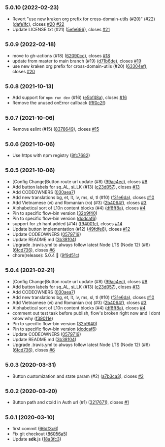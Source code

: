 ## <small>5.0.10 (2022-02-23)</small>

* Revert "use new kraken org prefix for cross-domain-utils (#20)" (#22) ([dafe1fc](https://github.paypal.com/paypal/paypal-auth/commit/dafe1fc)), closes [#20](https://github.paypal.com/paypal/paypal-auth/issues/20) [#22](https://github.paypal.com/paypal/paypal-auth/issues/22)
* Update LICENSE.txt (#21) ([5efe696](https://github.paypal.com/paypal/paypal-auth/commit/5efe696)), closes [#21](https://github.paypal.com/paypal/paypal-auth/issues/21)



## <small>5.0.9 (2022-02-18)</small>

* move to gh-actions (#18) ([62090cc](https://github.paypal.com/paypal/paypal-auth/commit/62090cc)), closes [#18](https://github.paypal.com/paypal/paypal-auth/issues/18)
* update from master to main branch (#19) ([d71b6de](https://github.paypal.com/paypal/paypal-auth/commit/d71b6de)), closes [#19](https://github.paypal.com/paypal/paypal-auth/issues/19)
* use new kraken org prefix for cross-domain-utils (#20) ([63304ef](https://github.paypal.com/paypal/paypal-auth/commit/63304ef)), closes [#20](https://github.paypal.com/paypal/paypal-auth/issues/20)



## <small>5.0.8 (2021-10-13)</small>

* Add support for `npm run dev` (#16) ([e5bf48a](https://github.paypal.com/paypal/paypal-auth/commit/e5bf48a)), closes [#16](https://github.paypal.com/paypal/paypal-auth/issues/16)
* Remove the unused onError callback ([fff0c2f](https://github.paypal.com/paypal/paypal-auth/commit/fff0c2f))



## <small>5.0.7 (2021-10-06)</small>

* Remove eslint (#15) ([8378649](https://github.paypal.com/paypal/paypal-auth/commit/8378649)), closes [#15](https://github.paypal.com/paypal/paypal-auth/issues/15)



## <small>5.0.6 (2021-10-06)</small>

* Use https with npm registry ([8fc7682](https://github.paypal.com/paypal/paypal-auth/commit/8fc7682))



## <small>5.0.5 (2021-10-06)</small>

* [Config Change]Button route url update (#8) ([99ac4ec](https://github.paypal.com/paypal/paypal-auth/commit/99ac4ec)), closes [#8](https://github.paypal.com/paypal/paypal-auth/issues/8)
* Add button labels for sq_AL, si_LK (#13) ([c23d057](https://github.paypal.com/paypal/paypal-auth/commit/c23d057)), closes [#13](https://github.paypal.com/paypal/paypal-auth/issues/13)
* Add CODEOWNERS ([030aea7](https://github.paypal.com/paypal/paypal-auth/commit/030aea7))
* Add new translations bg, et, lt, lv, ms, sl, tl (#10) ([f31e6da](https://github.paypal.com/paypal/paypal-auth/commit/f31e6da)), closes [#10](https://github.paypal.com/paypal/paypal-auth/issues/10)
* Add Vietnamese (vi) and Romanian (ro) (#3) ([2b4064f](https://github.paypal.com/paypal/paypal-auth/commit/2b4064f)), closes [#3](https://github.paypal.com/paypal/paypal-auth/issues/3)
* Alphabetical sort of L10n content blocks (#4) ([df8ff8a](https://github.paypal.com/paypal/paypal-auth/commit/df8ff8a)), closes [#4](https://github.paypal.com/paypal/paypal-auth/issues/4)
* Pin to specific flow-bin version ([32b9f40](https://github.paypal.com/paypal/paypal-auth/commit/32b9f40))
* Pin to specific flow-bin version ([dcdcaf6](https://github.paypal.com/paypal/paypal-auth/commit/dcdcaf6))
* support for zh hant added (#14) ([f94001c](https://github.paypal.com/paypal/paypal-auth/commit/f94001c)), closes [#14](https://github.paypal.com/paypal/paypal-auth/issues/14)
* Update button implementation (#12) ([49fdfe8](https://github.paypal.com/paypal/paypal-auth/commit/49fdfe8)), closes [#12](https://github.paypal.com/paypal/paypal-auth/issues/12)
* Update CODEOWNERS ([0579719](https://github.paypal.com/paypal/paypal-auth/commit/0579719))
* Update README.md ([3b38104](https://github.paypal.com/paypal/paypal-auth/commit/3b38104))
* Upgrade .travis.yml to always follow latest Node LTS (Node 12) (#6) ([6fcd736](https://github.paypal.com/paypal/paypal-auth/commit/6fcd736)), closes [#6](https://github.paypal.com/paypal/paypal-auth/issues/6)
* chore(release): 5.0.4 :tada: ([9f9d51c](https://github.paypal.com/paypal/paypal-auth/commit/9f9d51c))



## <small>5.0.4 (2021-02-21)</small>

* [Config Change]Button route url update (#8) ([99ac4ec](http://github.paypal.com/paypal/paypal-auth/commit/99ac4ec)), closes [#8](http://github.paypal.com/paypal/paypal-auth/issues/8)
* Add button labels for sq_AL, si_LK (#13) ([c23d057](http://github.paypal.com/paypal/paypal-auth/commit/c23d057)), closes [#13](http://github.paypal.com/paypal/paypal-auth/issues/13)
* Add CODEOWNERS ([030aea7](http://github.paypal.com/paypal/paypal-auth/commit/030aea7))
* Add new translations bg, et, lt, lv, ms, sl, tl (#10) ([f31e6da](http://github.paypal.com/paypal/paypal-auth/commit/f31e6da)), closes [#10](http://github.paypal.com/paypal/paypal-auth/issues/10)
* Add Vietnamese (vi) and Romanian (ro) (#3) ([2b4064f](http://github.paypal.com/paypal/paypal-auth/commit/2b4064f)), closes [#3](http://github.paypal.com/paypal/paypal-auth/issues/3)
* Alphabetical sort of L10n content blocks (#4) ([df8ff8a](http://github.paypal.com/paypal/paypal-auth/commit/df8ff8a)), closes [#4](http://github.paypal.com/paypal/paypal-auth/issues/4)
* comment out test task before publish, flow's broken right now and I dont know why ([f39011e](http://github.paypal.com/paypal/paypal-auth/commit/f39011e))
* Pin to specific flow-bin version ([32b9f40](http://github.paypal.com/paypal/paypal-auth/commit/32b9f40))
* Pin to specific flow-bin version ([dcdcaf6](http://github.paypal.com/paypal/paypal-auth/commit/dcdcaf6))
* Update CODEOWNERS ([0579719](http://github.paypal.com/paypal/paypal-auth/commit/0579719))
* Update README.md ([3b38104](http://github.paypal.com/paypal/paypal-auth/commit/3b38104))
* Upgrade .travis.yml to always follow latest Node LTS (Node 12) (#6) ([6fcd736](http://github.paypal.com/paypal/paypal-auth/commit/6fcd736)), closes [#6](http://github.paypal.com/paypal/paypal-auth/issues/6)



## <small>5.0.3 (2020-03-31)</small>

* Button customization and state param (#2) ([a7b3ca3](http://github.paypal.com/paypal/paypal-auth/commit/a7b3ca3)), closes [#2](http://github.paypal.com/paypal/paypal-auth/issues/2)



## <small>5.0.2 (2020-03-20)</small>

* Button path and ctxId in Auth url (#1) ([3217671](http://github.paypal.com/paypal/paypal-auth/commit/3217671)), closes [#1](http://github.paypal.com/paypal/paypal-auth/issues/1)



## <small>5.0.1 (2020-03-10)</small>

* first commit ([66df3c6](http://github.paypal.com/paypal/paypal-auth/commit/66df3c6))
* Fix git checkout ([86056a5](http://github.paypal.com/paypal/paypal-auth/commit/86056a5))
* Update __sdk__.js ([18a3fc3](http://github.paypal.com/paypal/paypal-auth/commit/18a3fc3))



